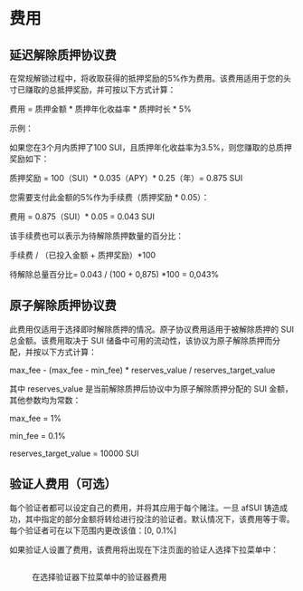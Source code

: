 # 费用

## 延迟解除质押协议费

在常规解锁过程中，将收取获得的抵押奖励的5%作为费用。该费用适用于您的头寸已赚取的总抵押奖励，并可按以下方式计算：

费用 = 质押金额 \* 质押年化收益率 \* 质押时长 \* 5%

示例：

如果您在3个月内质押了100 SUI，且质押年化收益率为3.5%，则您赚取的总质押奖励如下：

质押奖励 = 100（SUI）\* 0.035（APY）\* 0.25（年）= 0.875 SUI

您需要支付此金额的5%作为手续费（质押奖励 \* 0.05）：

费用 = 0.875（SUI）\* 0.05 = 0.043 SUI

该手续费也可以表示为待解除质押数量的百分比：

手续费 / （已投入金额 + 质押奖励）\*100

待解除总量百分比= 0.043 / (100 + 0,875) \*100 = 0,043%

## 原子解除质押协议费

此费用仅适用于选择即时解除质押的情况。原子协议费用适用于被解除质押的 SUI 总金额。该费用取决于 SUI 储备中可用的流动性，该协议为原子解除质押而分配，并按以下方式计算：

max\_fee - (max\_fee - min\_fee) \* reserves\_value / reserves\_target\_value

其中 reserves\_value 是当前解除质押后协议中为原子解除质押分配的 SUI 金额，其他参数均为常数：

max\_fee = 1%

min\_fee = 0.1%

reserves\_target\_value = 10000 SUI

## 验证人费用（可选）

每个验证者都可以设定自己的费用，并将其应用于每个赌注。一旦 afSUI 铸造成功，其中指定的部分金额将转给进行投注的验证者。默认情况下，该费用等于零。每个验证者可在以下范围内更改该值：\[0, 0.1%]

如果验证人设置了费用，该费用将出现在下注页面的验证人选择下拉菜单中：

<figure><img src="../.gitbook/assets/image.avif" alt=""><figcaption><p>在选择验证器下拉菜单中的验证器费用</p></figcaption></figure>
